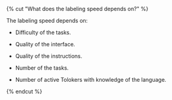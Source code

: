 {% cut "What does the labeling speed depends on?" %}

The labeling speed depends on:

- Difficulty of the tasks.

- Quality of the interface.

- Quality of the instructions.

- Number of the tasks.

- Number of active Tolokers with knowledge of the language.

{% endcut %}